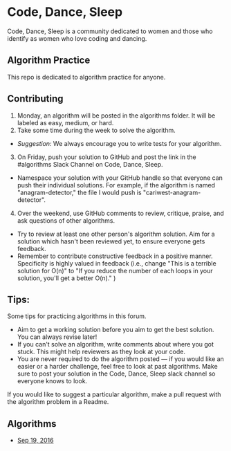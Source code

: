 # Code, Dance, Sleep

Code, Dance, Sleep is a community dedicated to women and those who identify as women who love coding and dancing.

## Algorithm Practice

This repo is dedicated to algorithm practice for anyone.

## Contributing

1. Monday, an algorithm will be posted in the algorithms folder. It will be labeled as easy, medium, or hard.
2. Take some time during the week to solve the algorithm.
  - *Suggestion:* We always encourage you to write tests for your algorithm.
3. On Friday, push your solution to GitHub and post the link in the #algorithms Slack Channel on Code, Dance, Sleep.
  - Namespace your solution with your GitHub handle so that everyone can push their individual solutions. For example, if the algorithm is named "anagram-detector," the file I would push is "cariwest-anagram-detector".
4. Over the weekend, use GitHub comments to review, critique, praise, and ask questions of other algorithms.
  - Try to review at least one other person's algorithm solution. Aim for a solution which hasn't been reviewed yet, to ensure everyone gets feedback.
  - Remember to contribute constructive feedback in a positive manner. Specificity is highly valued in feedback (i.e., change "This is a terrible solution for O(n)" to "If you reduce the number of each loops in your solution, you'll get a better O(n)." )

## Tips:

Some tips for practicing algorithms in this forum.

  - Aim to get a working solution before you aim to get the best solution. You can always revise later!
  - If you can't solve an algorithm, write comments about where you got stuck. This might help reviewers as they look at your code.
  - You are never required to do the algorithm posted — if you would like an easier or a harder challenge, feel free to look at past algorithms. Make sure to post your solution in the Code, Dance, Sleep slack channel so everyone knows to look.

If you would like to suggest a particular algorithm, make a pull request with the algorithm problem in a Readme.

## Algorithms

  - [Sep 19, 2016](algorithms/anagram-detector)
